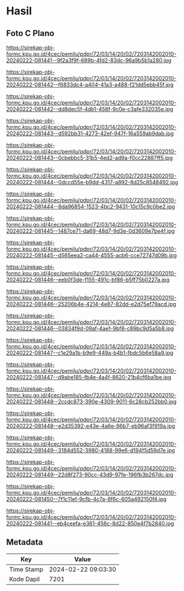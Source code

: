 # Hasil

## Foto C Plano

https://sirekap-obj-formc.kpu.go.id/4cec/pemilu/pdpr/72/03/14/20/02/7203142002010-20240222-081441--9f2a3f9f-689b-4fd2-83dc-96a9b5b1a280.jpg

https://sirekap-obj-formc.kpu.go.id/4cec/pemilu/pdpr/72/03/14/20/02/7203142002010-20240222-081442--f6833dc4-a404-41a3-a488-f21dd5ebb45f.jpg

https://sirekap-obj-formc.kpu.go.id/4cec/pemilu/pdpr/72/03/14/20/02/7203142002010-20240222-081442--dd8dec5f-4db1-458f-9c0e-c3afe332035e.jpg

https://sirekap-obj-formc.kpu.go.id/4cec/pemilu/pdpr/72/03/14/20/02/7203142002010-20240222-081443--d592bb31-4273-42ef-947f-16a559ab9dab.jpg

https://sirekap-obj-formc.kpu.go.id/4cec/pemilu/pdpr/72/03/14/20/02/7203142002010-20240222-081443--0cbebbc5-31b5-4ed2-ad9a-f0cc22887ff5.jpg

https://sirekap-obj-formc.kpu.go.id/4cec/pemilu/pdpr/72/03/14/20/02/7203142002010-20240222-081444--0dccd55e-b9dd-4317-a892-8d25c8548492.jpg

https://sirekap-obj-formc.kpu.go.id/4cec/pemilu/pdpr/72/03/14/20/02/7203142002010-20240222-081444--8da96854-1523-4bc2-9431-10c15c9c0be2.jpg

https://sirekap-obj-formc.kpu.go.id/4cec/pemilu/pdpr/72/03/14/20/02/7203142002010-20240222-081445--1487ce71-da69-48d7-9d3e-0d3609e7be4f.jpg

https://sirekap-obj-formc.kpu.go.id/4cec/pemilu/pdpr/72/03/14/20/02/7203142002010-20240222-081445--d565eea2-ca44-4555-acb6-cce72747d09b.jpg

https://sirekap-obj-formc.kpu.go.id/4cec/pemilu/pdpr/72/03/14/20/02/7203142002010-20240222-081446--eeb0f3de-f155-491c-bf86-b5ff75b0227a.jpg

https://sirekap-obj-formc.kpu.go.id/4cec/pemilu/pdpr/72/03/14/20/02/7203142002010-20240222-081446--25206b4e-4214-4e87-82dd-e2d75ef79acd.jpg

https://sirekap-obj-formc.kpu.go.id/4cec/pemilu/pdpr/72/03/14/20/02/7203142002010-20240222-081446--03834f9d-09af-4ae1-9bf8-c89bc9d5a5b8.jpg

https://sirekap-obj-formc.kpu.go.id/4cec/pemilu/pdpr/72/03/14/20/02/7203142002010-20240222-081447--c1e29a1b-b9e9-449a-b4b1-fbdc5b6e58a9.jpg

https://sirekap-obj-formc.kpu.go.id/4cec/pemilu/pdpr/72/03/14/20/02/7203142002010-20240222-081447--d9abe185-fb4e-4a4f-8620-21b4cf6ba1be.jpg

https://sirekap-obj-formc.kpu.go.id/4cec/pemilu/pdpr/72/03/14/20/02/7203142002010-20240222-081448--2ccdc873-390e-4309-9011-6c28cb252bb0.jpg

https://sirekap-obj-formc.kpu.go.id/4cec/pemilu/pdpr/72/03/14/20/02/7203142002010-20240222-081448--e2d35392-e43e-4a6e-96b7-eb96af3f919a.jpg

https://sirekap-obj-formc.kpu.go.id/4cec/pemilu/pdpr/72/03/14/20/02/7203142002010-20240222-081449--3184d552-3980-4188-99e6-d194f5d59d7e.jpg

https://sirekap-obj-formc.kpu.go.id/4cec/pemilu/pdpr/72/03/14/20/02/7203142002010-20240222-081449--22d8f273-90cc-43d9-97fe-196fb3b267dc.jpg

https://sirekap-obj-formc.kpu.go.id/4cec/pemilu/pdpr/72/03/14/20/02/7203142002010-20240222-081450--7f1c11ef-9cfb-4c7a-8f6c-605a492150f4.jpg

https://sirekap-obj-formc.kpu.go.id/4cec/pemilu/pdpr/72/03/14/20/02/7203142002010-20240222-081441--eb4ceefa-e361-456c-8d22-850e4f7b2840.jpg


## Metadata

| Key        | Value               |
| ---------- | ------------------- |
| Time Stamp | 2024-02-22 09:03:30 |
| Kode Dapil | 7201                |



